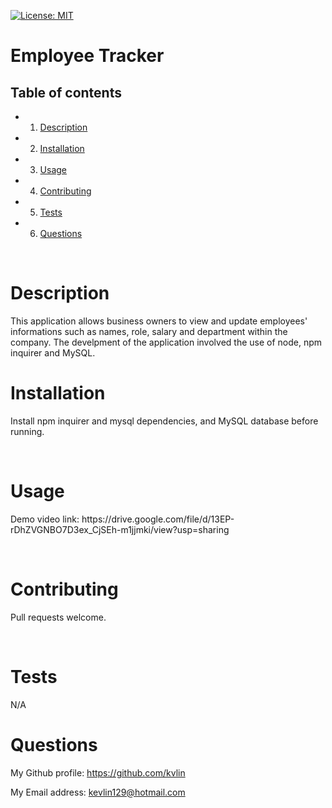 [![License: MIT](https://img.shields.io/badge/License-MIT-yellow.svg)](https://opensource.org/licenses/MIT)

<h1>Employee Tracker</h1>
<!-- Table of content -->
<h2>Table of contents</h2>

* 1. [Description](#Description)
* 2. [Installation](#Installation)
* 3. [Usage](#Usage)
* 4. [Contributing](#Contributing)
* 5. [Tests](#Tests)
* 6. [Questions](#Questions) 


<br>

<h1>Description</h1>
<p>This application allows business owners to view and update employees' informations such as names, role, salary and department within the company. The develpment of the application involved the use of node, npm inquirer and MySQL.</p>
<h1>Installation</h1>
<p>Install npm inquirer and mysql dependencies, and MySQL database before running.</p>
<br>
<h1>Usage</h1>
<p>Demo video link: https://drive.google.com/file/d/13EP-rDhZVGNBO7D3ex_CjSEh-m1jjmki/view?usp=sharing</p>
<p></p>
<br>
<h1>Contributing</h1>
<p>Pull requests welcome.</p>
<br>
<h1>Tests</h1>
<p>N/A
<br>
<h1>Questions</h1>
<p><span>My Github profile: </span><a href="https://github.com/klin4994" class="col-12">https://github.com/kvlin</a></p>
<p><span>My Email address: </span><a href = "mailto: kevlin129@hotmail.com">kevlin129@hotmail.com</a></p>
</p>
